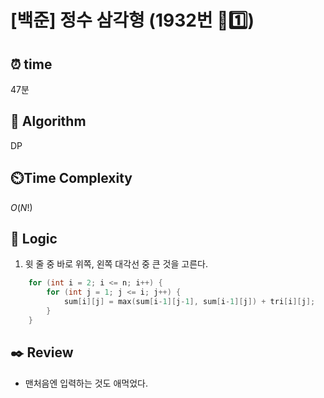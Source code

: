 # [백준] 정수 삼각형 (1932번 🩶1️⃣)

## ⏰  **time**

47분

## :pushpin: **Algorithm**

DP

## ⏲️**Time Complexity**

$O(N!)$

## :round_pushpin: **Logic**
1. 윗 줄 중 바로 위쪽, 왼쪽 대각선 중 큰 것을 고른다.
```cpp
	for (int i = 2; i <= n; i++) {
		for (int j = 1; j <= i; j++) {
			sum[i][j] = max(sum[i-1][j-1], sum[i-1][j]) + tri[i][j];
		}
	}
```

## :black_nib: **Review**
- 맨처음엔 입력하는 것도 애먹었다.
